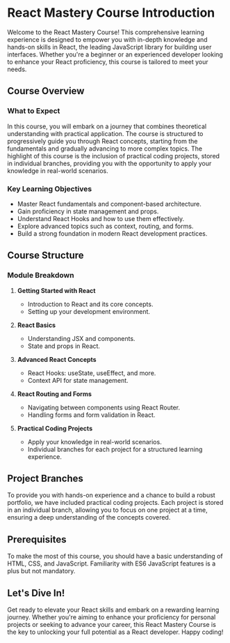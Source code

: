 # React Mastery Course Introduction

Welcome to the React Mastery Course! This comprehensive learning experience is designed to empower you with in-depth knowledge and hands-on skills in React, the leading JavaScript library for building user interfaces. Whether you're a beginner or an experienced developer looking to enhance your React proficiency, this course is tailored to meet your needs.

## Course Overview

### What to Expect
In this course, you will embark on a journey that combines theoretical understanding with practical application. The course is structured to progressively guide you through React concepts, starting from the fundamentals and gradually advancing to more complex topics. The highlight of this course is the inclusion of practical coding projects, stored in individual branches, providing you with the opportunity to apply your knowledge in real-world scenarios.

### Key Learning Objectives
- Master React fundamentals and component-based architecture.
- Gain proficiency in state management and props.
- Understand React Hooks and how to use them effectively.
- Explore advanced topics such as context, routing, and forms.
- Build a strong foundation in modern React development practices.

## Course Structure

### Module Breakdown
1. **Getting Started with React**
   - Introduction to React and its core concepts.
   - Setting up your development environment.

2. **React Basics**
   - Understanding JSX and components.
   - State and props in React.

3. **Advanced React Concepts**
   - React Hooks: useState, useEffect, and more.
   - Context API for state management.

4. **React Routing and Forms**
   - Navigating between components using React Router.
   - Handling forms and form validation in React.

5. **Practical Coding Projects**
   - Apply your knowledge in real-world scenarios.
   - Individual branches for each project for a structured learning experience.

## Project Branches

To provide you with hands-on experience and a chance to build a robust portfolio, we have included practical coding projects. Each project is stored in an individual branch, allowing you to focus on one project at a time, ensuring a deep understanding of the concepts covered.

## Prerequisites

To make the most of this course, you should have a basic understanding of HTML, CSS, and JavaScript. Familiarity with ES6 JavaScript features is a plus but not mandatory.

## Let's Dive In!

Get ready to elevate your React skills and embark on a rewarding learning journey. Whether you're aiming to enhance your proficiency for personal projects or seeking to advance your career, this React Mastery Course is the key to unlocking your full potential as a React developer. Happy coding!
